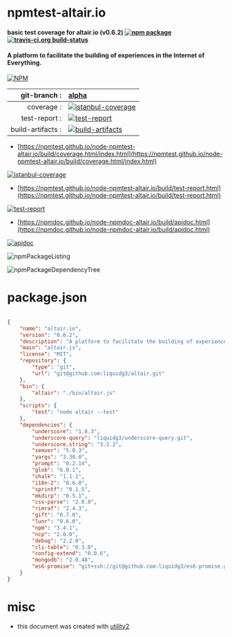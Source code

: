 # npmtest-altair.io

#### basic test coverage for  altair.io (v0.6.2)  [![npm package](https://img.shields.io/npm/v/npmtest-altair.io.svg?style=flat-square)](https://www.npmjs.org/package/npmtest-altair.io) [![travis-ci.org build-status](https://api.travis-ci.org/npmtest/node-npmtest-altair.io.svg)](https://travis-ci.org/npmtest/node-npmtest-altair.io)

#### A platform to facilitate the building of experiences in the Internet of Everything.

[![NPM](https://nodei.co/npm/altair.io.png?downloads=true&downloadRank=true&stars=true)](https://www.npmjs.com/package/altair.io)

| git-branch : | [alpha](https://github.com/npmtest/node-npmtest-altair.io/tree/alpha)|
|--:|:--|
| coverage : | [![istanbul-coverage](https://npmtest.github.io/node-npmtest-altair.io/build/coverage.badge.svg)](https://npmtest.github.io/node-npmtest-altair.io/build/coverage.html/index.html)|
| test-report : | [![test-report](https://npmtest.github.io/node-npmtest-altair.io/build/test-report.badge.svg)](https://npmtest.github.io/node-npmtest-altair.io/build/test-report.html)|
| build-artifacts : | [![build-artifacts](https://npmtest.github.io/node-npmtest-altair.io/glyphicons_144_folder_open.png)](https://github.com/npmtest/node-npmtest-altair.io/tree/gh-pages/build)|

- [https://npmtest.github.io/node-npmtest-altair.io/build/coverage.html/index.html](https://npmtest.github.io/node-npmtest-altair.io/build/coverage.html/index.html)

[![istanbul-coverage](https://npmtest.github.io/node-npmtest-altair.io/build/screenCapture.buildCi.browser.%252Ftmp%252Fbuild%252Fcoverage.lib.html.png)](https://npmtest.github.io/node-npmtest-altair.io/build/coverage.html/index.html)

- [https://npmtest.github.io/node-npmtest-altair.io/build/test-report.html](https://npmtest.github.io/node-npmtest-altair.io/build/test-report.html)

[![test-report](https://npmtest.github.io/node-npmtest-altair.io/build/screenCapture.buildCi.browser.%252Ftmp%252Fbuild%252Ftest-report.html.png)](https://npmtest.github.io/node-npmtest-altair.io/build/test-report.html)

- [https://npmdoc.github.io/node-npmdoc-altair.io/build/apidoc.html](https://npmdoc.github.io/node-npmdoc-altair.io/build/apidoc.html)

[![apidoc](https://npmdoc.github.io/node-npmdoc-altair.io/build/screenCapture.buildCi.browser.%252Ftmp%252Fbuild%252Fapidoc.html.png)](https://npmdoc.github.io/node-npmdoc-altair.io/build/apidoc.html)

![npmPackageListing](https://npmtest.github.io/node-npmtest-altair.io/build/screenCapture.npmPackageListing.svg)

![npmPackageDependencyTree](https://npmtest.github.io/node-npmtest-altair.io/build/screenCapture.npmPackageDependencyTree.svg)



# package.json

```json

{
    "name": "altair.io",
    "version": "0.6.2",
    "description": "A platform to facilitate the building of experiences in the Internet of Everything.",
    "main": "altair.js",
    "license": "MIT",
    "repository": {
        "type": "git",
        "url": "git@github.com:liquidg3/altair.git"
    },
    "bin": {
        "altair": "./bin/altair.js"
    },
    "scripts": {
        "test": "node altair --test"
    },
    "dependencies": {
        "underscore": "1.8.3",
        "underscore-query": "liquidg3/underscore-query.git",
        "underscore.string": "3.2.2",
        "semver": "5.0.3",
        "yargs": "3.30.0",
        "prompt": "0.2.14",
        "glob": "6.0.1",
        "chalk": "1.1.1",
        "i18n-2": "0.6.0",
        "sprintf": "0.1.5",
        "mkdirp": "0.5.1",
        "css-parse": "2.0.0",
        "rimraf": "2.4.3",
        "gift": "0.7.0",
        "lunr": "0.6.0",
        "npm": "3.4.1",
        "ncp": "2.0.0",
        "debug": "2.2.0",
        "cli-table": "0.3.0",
        "config-extend": "0.0.6",
        "mongodb": "2.0.48",
        "es6-promise": "git+ssh://git@github.com:liquidg3/es6-promise.git"
    }
}
```



# misc
- this document was created with [utility2](https://github.com/kaizhu256/node-utility2)
